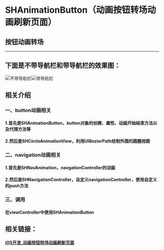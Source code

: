 # SHAnimationButton（动画按钮转场动画刷新页面）
## 按钮动画转场
---

## 下面是不带导航栏和带导航栏的效果图：

![不带导航栏](http://oixwuce1i.bkt.clouddn.com/%E5%8A%A8%E7%94%BB%E6%8C%89%E9%92%AE%E8%BD%AC%E5%9C%BA%E5%8A%A8%E7%94%BB%E5%88%B7%E6%96%B0%E9%A1%B5%E9%9D%A2%28%E4%B8%8D%E5%B8%A6%E5%AF%BC%E8%88%AA%29.gif)![带导航栏](http://oixwuce1i.bkt.clouddn.com/%E5%8A%A8%E7%94%BB%E6%8C%89%E9%92%AE%E8%BD%AC%E5%9C%BA%E5%8A%A8%E7%94%BB%E5%88%B7%E6%96%B0%E9%A1%B5%E9%9D%A2%28%E5%B8%A6%E5%AF%BC%E8%88%AA%292.gif)


## 相关介绍

### 一、button动画相关

#### 1.首先是SHAnimationButton，button对象的创建、属性、动画开始结束方法以及代理方法等

#### 2.然后是SHCircleAnimationView，利用UIBezierPath绘制外围的圆圈视图


### 二、navigation动画相关

#### 1.首先是SHNavAnimation，navgationController的动画

#### 2.然后是SHNavigationController，自定义navigationController，使用自定义的push方法

### 三、调用

#### 在viewController中使用SHAnimationButton


## 相关链接：

#### [iOS开发_动画按钮转场动画刷新页面](http://www.jianshu.com/p/99e1636261e5)



	



